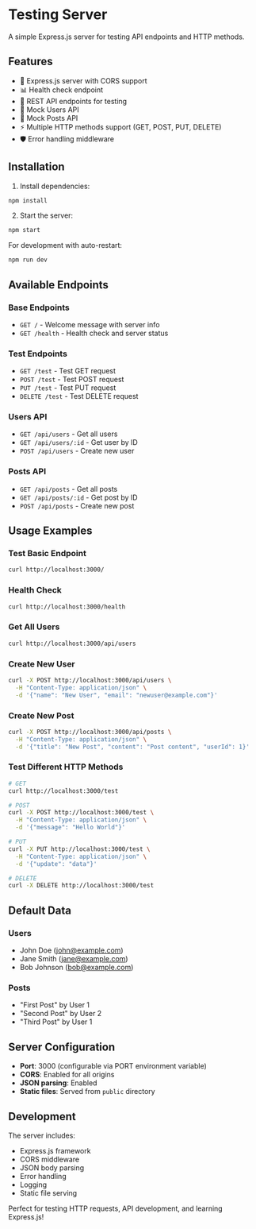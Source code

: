 # Testing Server

A simple Express.js server for testing API endpoints and HTTP methods.

## Features

- 🚀 Express.js server with CORS support
- 📊 Health check endpoint
- 🔄 REST API endpoints for testing
- 👥 Mock Users API
- 📝 Mock Posts API
- ⚡ Multiple HTTP methods support (GET, POST, PUT, DELETE)
- 🛡️ Error handling middleware

## Installation

1. Install dependencies:
```bash
npm install
```

2. Start the server:
```bash
npm start
```

For development with auto-restart:
```bash
npm run dev
```

## Available Endpoints

### Base Endpoints
- `GET /` - Welcome message with server info
- `GET /health` - Health check and server status

### Test Endpoints
- `GET /test` - Test GET request
- `POST /test` - Test POST request
- `PUT /test` - Test PUT request
- `DELETE /test` - Test DELETE request

### Users API
- `GET /api/users` - Get all users
- `GET /api/users/:id` - Get user by ID
- `POST /api/users` - Create new user

### Posts API
- `GET /api/posts` - Get all posts
- `GET /api/posts/:id` - Get post by ID
- `POST /api/posts` - Create new post

## Usage Examples

### Test Basic Endpoint
```bash
curl http://localhost:3000/
```

### Health Check
```bash
curl http://localhost:3000/health
```

### Get All Users
```bash
curl http://localhost:3000/api/users
```

### Create New User
```bash
curl -X POST http://localhost:3000/api/users \
  -H "Content-Type: application/json" \
  -d '{"name": "New User", "email": "newuser@example.com"}'
```

### Create New Post
```bash
curl -X POST http://localhost:3000/api/posts \
  -H "Content-Type: application/json" \
  -d '{"title": "New Post", "content": "Post content", "userId": 1}'
```

### Test Different HTTP Methods
```bash
# GET
curl http://localhost:3000/test

# POST
curl -X POST http://localhost:3000/test \
  -H "Content-Type: application/json" \
  -d '{"message": "Hello World"}'

# PUT
curl -X PUT http://localhost:3000/test \
  -H "Content-Type: application/json" \
  -d '{"update": "data"}'

# DELETE
curl -X DELETE http://localhost:3000/test
```

## Default Data

### Users
- John Doe (john@example.com)
- Jane Smith (jane@example.com)
- Bob Johnson (bob@example.com)

### Posts
- "First Post" by User 1
- "Second Post" by User 2
- "Third Post" by User 1

## Server Configuration

- **Port**: 3000 (configurable via PORT environment variable)
- **CORS**: Enabled for all origins
- **JSON parsing**: Enabled
- **Static files**: Served from `public` directory

## Development

The server includes:
- Express.js framework
- CORS middleware
- JSON body parsing
- Error handling
- Logging
- Static file serving

Perfect for testing HTTP requests, API development, and learning Express.js!
